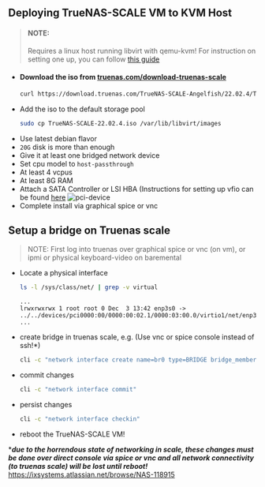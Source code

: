 ## Deploying TrueNAS-SCALE VM to KVM Host

> #### NOTE:
> Requires a linux host running libvirt with qemu-kvm! For instruction on setting one up, you can follow [this guide](../../../linux/kvm-host/ubuntu-22.04/setup)


- #### Download the iso from [truenas.com/download-truenas-scale](https://www.truenas.com/download-truenas-scale/)
  ```bash
  curl https://download.truenas.com/TrueNAS-SCALE-Angelfish/22.02.4/TrueNAS-SCALE-22.02.4.iso -o TrueNAS-SCALE-22.02.4.iso
  ```
- Add the iso to the default storage pool
  ```bash
  sudo cp TrueNAS-SCALE-22.02.4.iso /var/lib/libvirt/images
  ```
- Use latest debian flavor
- `20G` disk is more than enough
- Give it at least one bridged network device
- Set cpu model to `host-passthrough`
- At least 4 vcpus
- At least 8G RAM
- Attach a SATA Controller or LSI HBA (Instructions for setting up vfio can be found [here](../../../linux/kvm-host/ubuntu-22.04/setup/README.md#setup-grub)
![pci-device](https://user-images.githubusercontent.com/47095624/205194531-9c5f0229-b776-4816-a538-6094f9f2e153.png)
- Complete install via graphical spice or vnc

## Setup a bridge on Truenas scale

> NOTE:
> First log into truenas over graphical spice or vnc (on vm), or ipmi or physical keyboard-video on baremental

- Locate a physical interface
  ```bash
  ls -l /sys/class/net/ | grep -v virtual
  ```
  ```
  ...
  lrwxrwxrwx 1 root root 0 Dec  3 13:42 enp3s0 -> ../../devices/pci0000:00/0000:00:02.1/0000:03:00.0/virtio1/net/enp3s0
  ...
  ```
 
- create bridge in truenas scale, e.g. (Use vnc or spice console instead of ssh!*)
   ```bash
   cli -c "network interface create name=br0 type=BRIDGE bridge_members=enp3s0 aliases=\"192.168.1.99/24\" "
   ```
 - commit changes
    ```bash
    cli -c "network interface commit"
    ```
- persist changes
  ```bash
  cli -c "network interface checkin"
  ```
- reboot the TrueNAS-SCALE VM!
  
****due to the horrendous state of networking in scale, these changes must be done over direct console via spice or vnc and all network connectivity (to truenas scale) will be lost until reboot!***
https://ixsystems.atlassian.net/browse/NAS-118915
